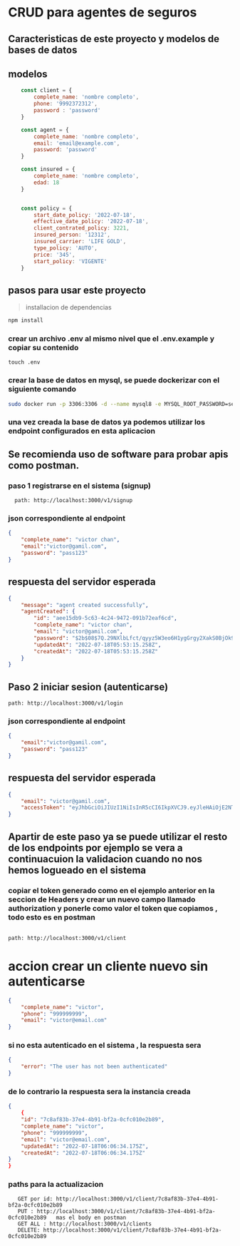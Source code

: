 # CRUD para agentes de seguros

## Caracteristicas de este proyecto y modelos de bases de datos

## modelos

```js
    const client = {
        complete_name: 'nombre completo',
        phone: '9992372312',
        password : 'password'
    }

    const agent = {
        complete_name: 'nombre completo',
        email: 'email@example.com',
        password: 'password'
    }

    const insured = { 
        complete_name: 'nombre completo',
        edad: 18
    }


    const policy = {
        start_date_policy: '2022-07-18',
        effective_date_policy: '2022-07-18',
        client_contrated_policy: 3221,
        insured_person: '12312',
        insured_carrier: 'LIFE GOLD',
        type_policy: 'AUTO',
        price: '345',
        start_policy: 'VIGENTE'
    }


```

## pasos para usar este proyecto
> installacion de dependencias
```bash
npm install
```

### crear un archivo .env al mismo nivel que el .env.example y copiar su contenido

```
touch .env
```

### crear la base de datos en mysql, se puede dockerizar con el siguiente comando
```bash
sudo docker run -p 3306:3306 -d --name mysql8 -e MYSQL_ROOT_PASSWORD=secretpassword mysql:8.0
```

### una vez creada la base de datos ya podemos utilizar los endpoint configurados en esta aplicacion

## Se recomienda uso de software para probar apis como postman.

### paso 1 registrarse en el sistema (signup)
```plaintext
  path: http://localhost:3000/v1/signup
```

### json correspondiente al endpoint
```json
{
	"complete_name": "victor chan",
    "email":"victor@gamil.com",
	"password": "pass123"
}
```

## respuesta del servidor esperada
```json
{
    "message": "agent created successfully",
    "agentCreated": {
        "id": "aee15db9-5c63-4c24-9472-091b72eaf6cd",
        "complete_name": "victor chan",
        "email": "victor@gamil.com",
        "password": "$2b$08$7Q.29NXlbLfct/qyyz5W3eo6H1ygGrgy2XakS0BjOk9RY249M01D2",
        "updatedAt": "2022-07-18T05:53:15.258Z",
        "createdAt": "2022-07-18T05:53:15.258Z"
    }
}
```

## Paso 2 iniciar sesion (autenticarse)

```plaintext
path: http://localhost:3000/v1/login
```

### json correspondiente al endpoint
```json
{
    "email":"victor@gamil.com",
	"password": "pass123"
}
```


## respuesta del servidor esperada
```json
{
	"email": "victor@gamil.com",
	"accessToken": "eyJhbGciOiJIUzI1NiIsInR5cCI6IkpXVCJ9.eyJleHAiOjE2NTgxMjM5MTMsImRhdGEiOnsiZW1haWwiOiJ2aWN0b3JAZ2FtaWwuY29tIiwicGFzc3dvcmQiOiJwYXNzMTIzIn0sImlhdCI6MTY1ODEyMzc5M30.ItVAu6t1E8h8c1wKfiF251ekPAeP7-XYUL0_swISPlY"
}
```

## Apartir de este paso ya se puede utilizar el resto de los endpoints por ejemplo se vera a continuacuion la validacion cuando no nos hemos logueado en el sistema

### copiar el token generado como en el ejemplo anterior en la seccion de Headers y crear un nuevo  campo llamado authorization y ponerle como valor el token que copiamos , todo esto es en postman

```plaintext

path: http://localhost:3000/v1/client
```

# accion crear un cliente nuevo sin autenticarse

```json
{
    "complete_name": "victor",
    "phone": "999999999",
    "email": "victor@email.com"
}

```

### si no esta autenticado en el sistema , la respuesta sera 
```json
{
    "error": "The user has not been authenticated"
}
```

### de lo contrario la respuesta sera la instancia creada
```json
{
    {
    "id": "7c8af83b-37e4-4b91-bf2a-0cfc010e2b89",
    "complete_name": "victor",
    "phone": "999999999",
    "email": "victor@email.com",
    "updatedAt": "2022-07-18T06:06:34.175Z",
    "createdAt": "2022-07-18T06:06:34.175Z"
}
}
```
### paths para la actualizacion
```plaintext
   GET por id: http://localhost:3000/v1/client/7c8af83b-37e4-4b91-bf2a-0cfc010e2b89
   PUT : http://localhost:3000/v1/client/7c8af83b-37e4-4b91-bf2a-0cfc010e2b89   mas el body en postman
   GET ALL : http://localhost:3000/v1/clients
   DELETE: http://localhost:3000/v1/client/7c8af83b-37e4-4b91-bf2a-0cfc010e2b89
```